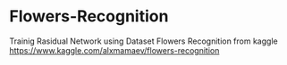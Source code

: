# Flowers-Recognition
Trainig Rasidual Network using Dataset Flowers Recognition from kaggle
https://www.kaggle.com/alxmamaev/flowers-recognition

